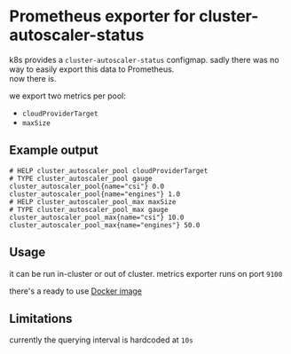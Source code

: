 # Prometheus exporter for cluster-autoscaler-status

k8s provides a `cluster-autoscaler-status` configmap. sadly there was no way to easily export this data to Prometheus.  
now there is.

we export two metrics per pool:
* `cloudProviderTarget`
* `maxSize`

## Example output
```
# HELP cluster_autoscaler_pool cloudProviderTarget
# TYPE cluster_autoscaler_pool gauge
cluster_autoscaler_pool{name="csi"} 0.0
cluster_autoscaler_pool{name="engines"} 1.0
# HELP cluster_autoscaler_pool_max maxSize
# TYPE cluster_autoscaler_pool_max gauge
cluster_autoscaler_pool_max{name="csi"} 10.0
cluster_autoscaler_pool_max{name="engines"} 50.0
```

## Usage

it can be run in-cluster or out of cluster. metrics exporter runs on port `9100`

there's a ready to use [Docker image](https://hub.docker.com/r/codefresh/cluster-autoscaler-exporter)

## Limitations

currently the querying interval is hardcoded at `10s`
